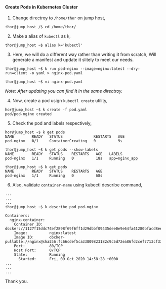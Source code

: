 #### Create Pods in Kubernetes Cluster

1. Change directroy to `/home/thor` on jump host,

```
thor@jump_host /$ cd /home/thor/
```

2. Make a alias of `kubectl` as k,

```
thor@jump_host ~$ alias k='kubectl'
```

3. Here, we will do a different way rather than writing it from scratch, Will generate a manifest and update it slitely to meet our needs. 

```
thor@jump_host ~$ k run pod-nginx --image=nginx:latest --dry-run=client -o yaml > nginx-pod.yaml

thor@jump_host ~$ vi nginx-pod.yaml
```
*Note: After updating you can find it in the same directroy.*

4. Now, create a pod usign `kubectl create` utility,

```
hor@jump_host ~$ k create -f pod.yaml
pod/pod-nginx created
```

5. Check the pod and labels respectively, 

```
hor@jump_host ~$ k get pods
NAME        READY   STATUS              RESTARTS   AGE
pod-nginx   0/1     ContainerCreating   0          9s

thor@jump_host ~$ k get pods --show-labels
NAME        READY   STATUS    RESTARTS   AGE   LABELS
pod-nginx   1/1     Running   0          18s   app=nginx_app

thor@jump_host ~$ k get pods
NAME        READY   STATUS    RESTARTS   AGE
pod-nginx   1/1     Running   0          68s
```

6. Also, validate `container-name` using kubectl describe command,

```
...
...
...
thor@jump_host ~$ k describe pod pod-nginx
	
Containers:
  nginx-container:
    Container ID:   docker://1127f15ddc74ef2898f69f6ff1d29dbbf09435dee0e9e64fa41280bfacd8ee9a
    Image:          nginx:latest
    Image ID:       docker-pullable://nginx@sha256:fc66cdef5ca33809823182c9c5d72ea86fd2cef7713cf3363e1a0b12a5d77500
    Port:           80/TCP
    Host Port:      0/TCP
    State:          Running
      Started:      Fri, 09 Oct 2020 14:58:28 +0000
...
...
...
```

Thank you.

